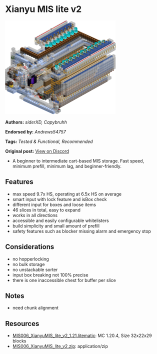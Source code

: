 # Xianyu MIS lite v2
<img alt="XianyuMIS_lite_v2.png" src="images/XianyuMIS_lite_v2.png?raw=1" height="300px">

**Authors:** *siderXD, Capybruhh*

**Endorsed by:** *Andrews54757*

**Tags:** *Tested & Functional, Recommended*

**Original post:** [View on Discord](https://discord.com/channels/1375556143186837695/1388915045534138369)

- A beginner to intermediate cart-based MIS storage. Fast speed, minimum prefill, minimum lag, and beginner-friendly.

## Features
- max speed 9.7x HS, operating at 6.5x HS on average
- smart input with lock feature and isBox check
- different input for boxes and loose items
- 46 slices in total, easy to expand
- works in all directions
- accessible and easily configurable whitelisters
- build simplicity and small amount of prefill
- safety features such as blocker missing alarm and emergency stop

## Considerations
- no hopperlocking
- no bulk storage
- no unstackable sorter
- input box breaking not 100% precise
- there is one inaccessible chest for buffer per slice

## Notes
- need chunk alignment

## Resources
- [MIS006_XianyuMIS_lite_v2_1.21.litematic](attachments/MIS006_XianyuMIS_lite_v2_1.21.litematic): MC 1.20.4, Size 32x22x29 blocks
- [MIS006_XianyuMIS_lite_v2.zip](attachments/MIS006_XianyuMIS_lite_v2.zip): application/zip
